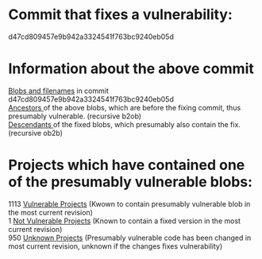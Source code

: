 # Commit that fixes a vulnerability:
d47cd809457e9b942a3324541f763bc9240eb05d

# Information about the above commit
<a href=blobs.md>Blobs and filenames</a> in commit d47cd809457e9b942a3324541f763bc9240eb05d  
<a href=bad_blobs>Ancestors </a> of the above blobs, which are before the fixing commit, thus presumably vulnerable. (recursive b2ob)  
<a href=good_blobs>Descendants </a> of the fixed blobs, which presumably also contain the fix. (recursive ob2b)  

# Projects which have contained one of the presumably vulnerable blobs:
1113 <a href=vulnerable.md>Vulnerable Projects</a> (Kwown to contain presumably vulnerable blob in the most current revision)  
1 <a href=not-vulnerable.md>Not Vulnerable Projects</a> (Known to contain a fixed version in the most current revision)  
950 <a href=unknown.md>Unknown Projects</a> (Presumably vulnerable code has been changed in most current revision, unknown if the changes fixes vulnerability)  

